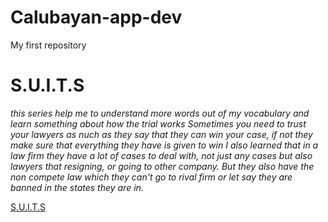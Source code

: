 # Calubayan-app-dev
My first repository

# S.U.I.T.S
*this series help me to understand more words out of my vocabulary and learn something about how the trial works*
*Sometimes you need to trust your lawyers as nuch as they say that they can win your case, if not they make sure that everything they have is given to win*
*I also learned that in a law firm they have a lot of cases to deal with, not just any cases but also lawyers that resigning, or going to other company. But they also have the non compete law which they can't go to rival firm or let say they are banned in the states they are in.*

[S.U.I.T.S](https://en.wikipedia.org/wiki/Suits_(American_TV_series))
